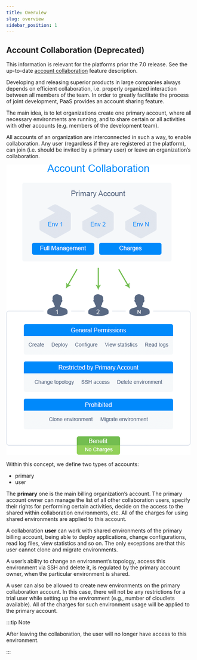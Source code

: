 ```yaml
---
title: Overview
slug: overview
sidebar_position: 1
---
```


## Account Collaboration (Deprecated)

This information is relevant for the platforms prior the 7.0 release. See the up-to-date [account collaboration](/docs/Account&Pricing/Accounts%20Collaboration/Collaboration%20Overview) feature description.

Developing and releasing superior products in large companies always depends on efficient collaboration, i.e. properly organized interaction between all members of the team. In order to greatly facilitate the process of joint development, PaaS provides an account sharing feature.

The main idea, is to let organizations create one primary account, where all necessary environments are running, and to share certain or all activities with other accounts (e.g. members of the development team).

All accounts of an organization are interconnected in such a way, to enable collaboration. Any user (regardless if they are registered at the platform), can join (i.e. should be invited by a primary user) or leave an organization’s collaboration.

<div style={{
    display:'flex',
    justifyContent: 'center',
    margin: '0 0 1rem 0'
}}>

![Locale Dropdown](./img/Overview/01-account-collaboration.png)

</div>

Within this concept, we define two types of accounts:

- primary
- user

The **primary** one is the main billing organization’s account. The primary account owner can manage the list of all other collaboration users, specify their rights for performing certain activities, decide on the access to the shared within collaboration environments, etc. All of the charges for using shared environments are applied to this account.

A collaboration **user** can work with shared environments of the primary billing account, being able to deploy applications, change configurations, read log files, view statistics and so on. The only exceptions are that this user cannot clone and migrate environments.

A user’s ability to change an environment’s topology, access this environment via SSH and delete it, is regulated by the primary account owner, when the particular environment is shared.

A user can also be allowed to create new environments on the primary collaboration account. In this case, there will not be any restrictions for a trial user while setting up the environment (e.g., number of cloudlets available). All of the charges for such environment usage will be applied to the primary account.

:::tip Note

After leaving the collaboration, the user will no longer have access to this environment.

:::
